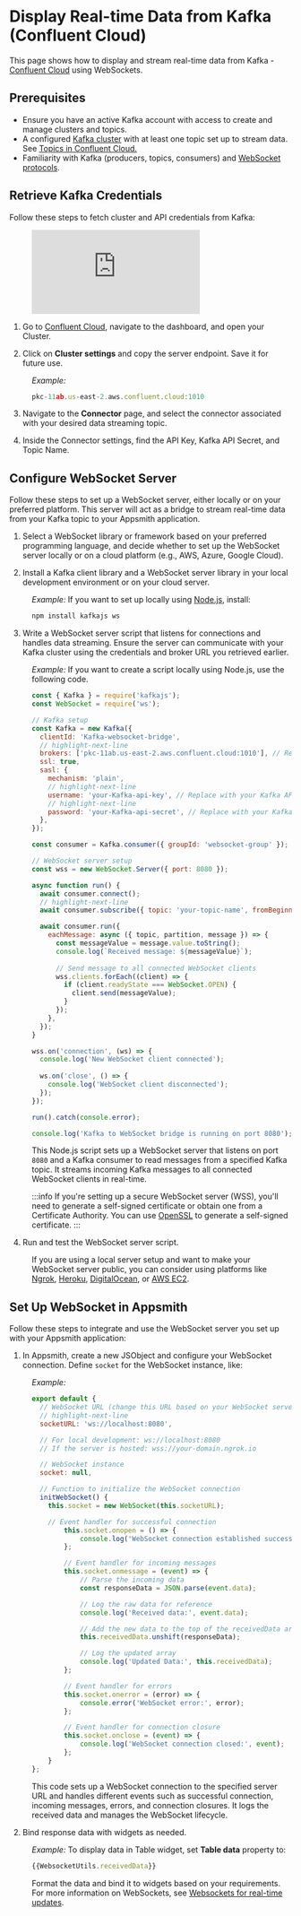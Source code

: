 # Display Real-time Data from Kafka (Confluent Cloud)

This page shows how to display and stream real-time data from Kafka - [Confluent Cloud](https://www.confluent.io/confluent-cloud/) using WebSockets. 


<ZoomImage
  src="/img/kafka-dash-30fps.gif" 
  alt=""
  caption=""
/> 

## Prerequisites

* Ensure you have an active Kafka account with access to create and manage clusters and topics.
* A configured [Kafka cluster](https://docs.confluent.io/cloud/current/get-started/index.html) with at least one topic set up to stream data. See [Topics in Confluent Cloud.](https://docs.confluent.io/cloud/current/client-apps/topics/manage.html)
* Familiarity with Kafka (producers, topics, consumers) and [WebSocket protocols](https://www.npmjs.com/package/Kafka-node).

## Retrieve Kafka Credentials

Follow these steps to fetch cluster and API credentials from Kafka:

<dd>

<div style={{ position: "relative", paddingBottom: "calc(50.520833333333336% + 41px)", height: "0", width: "100%" }}>
  <iframe src="https://demo.arcade.software/5iLQM1YQUugaAtMS1Mmc?embed" frameborder="0" loading="lazy" webkitallowfullscreen mozallowfullscreen allowfullscreen style={{ position: "absolute", top: "0", left: "0", width: "100%", height: "100%", colorScheme: "light" }} title="Appsmith | Connect Data">
  </iframe>
</div>

</dd>

1. Go to [Confluent Cloud](https://confluent.cloud/home), navigate to the dashboard, and open your Cluster.

2. Click on **Cluster settings** and copy the server endpoint. Save it for future use. 

<dd>

*Example:* 

```js
pkc-11ab.us-east-2.aws.confluent.cloud:1010
```

</dd>



3. Navigate to the **Connector** page, and select the connector associated with your desired data streaming topic.


4. Inside the Connector settings, find the API Key, Kafka API Secret, and Topic Name. 

<dd>

<dd>


<ZoomImage
  src="/img/kafka-topic.png" 
  alt=""
  caption=""
/> 
</dd>
</dd>





## Configure WebSocket Server

Follow these steps to set up a WebSocket server, either locally or on your preferred platform. This server will act as a bridge to stream real-time data from your Kafka topic to your Appsmith application.


1. Select a WebSocket library or framework based on your preferred programming language, and decide whether to set up the WebSocket server locally or on a cloud platform (e.g., AWS, Azure, Google Cloud).

2. Install a Kafka client library and a WebSocket server library in your local development environment or on your cloud server.

<dd>

*Example:* If you want to set up locally using [Node.js](https://kafka.js.org/), install:

```js
npm install kafkajs ws
```

</dd>

3. Write a WebSocket server script that listens for connections and handles data streaming. Ensure the server can communicate with your Kafka cluster using the credentials and broker URL you retrieved earlier.

<dd>

*Example:* If you want to create a script locally using Node.js, use the following code.

```js
const { Kafka } = require('kafkajs');
const WebSocket = require('ws');

// Kafka setup
const Kafka = new Kafka({
  clientId: 'Kafka-websocket-bridge',
  // highlight-next-line
  brokers: ['pkc-11ab.us-east-2.aws.confluent.cloud:1010'], // Replace with your Kafka broker URL
  ssl: true,
  sasl: {
    mechanism: 'plain',
    // highlight-next-line
    username: 'your-Kafka-api-key', // Replace with your Kafka API key
    // highlight-next-line
    password: 'your-Kafka-api-secret', // Replace with your Kafka API secret
  },
});

const consumer = Kafka.consumer({ groupId: 'websocket-group' });

// WebSocket server setup
const wss = new WebSocket.Server({ port: 8080 });

async function run() {
  await consumer.connect();
  // highlight-next-line
  await consumer.subscribe({ topic: 'your-topic-name', fromBeginning: true }); // Replace with your Kafka topic name

  await consumer.run({
    eachMessage: async ({ topic, partition, message }) => {
      const messageValue = message.value.toString();
      console.log(`Received message: ${messageValue}`);
      
      // Send message to all connected WebSocket clients
      wss.clients.forEach((client) => {
        if (client.readyState === WebSocket.OPEN) {
          client.send(messageValue);
        }
      });
    },
  });
}

wss.on('connection', (ws) => {
  console.log('New WebSocket client connected');
  
  ws.on('close', () => {
    console.log('WebSocket client disconnected');
  });
});

run().catch(console.error);

console.log('Kafka to WebSocket bridge is running on port 8080');
```

This Node.js script sets up a WebSocket server that listens on port `8080` and a Kafka consumer to read messages from a specified Kafka topic. It streams incoming Kafka messages to all connected WebSocket clients in real-time.

:::info
If you're setting up a secure WebSocket server (WSS), you'll need to generate a self-signed certificate or obtain one from a Certificate Authority. You can use [OpenSSL](/getting-started/setup/instance-configuration/custom-domain#ssl-using-custom-certificate) to generate a self-signed certificate.
:::

</dd>

4. Run and test the WebSocket server script. 

<dd>

If you are using a local server setup and want to make your WebSocket server public, you can consider using platforms like [Ngrok](https://ngrok.com/docs#websockets), [Heroku](https://devcenter.heroku.com/articles/websockets), [DigitalOcean](https://www.digitalocean.com/community/tutorials/nodejs-server-sent-events-build-realtime-app), or [AWS EC2](https://docs.aws.amazon.com/apigateway/latest/developerguide/apigateway-websocket-api-overview.html).






</dd>




## Set Up WebSocket in Appsmith

Follow these steps to integrate and use the WebSocket server you set up with your Appsmith application:

1. In Appsmith, create a new JSObject and configure your WebSocket connection. Define `socket` for the WebSocket instance, like:

<dd>

*Example:*

```js
export default {
  // WebSocket URL (change this URL based on your WebSocket server)
  // highlight-next-line
  socketURL: 'ws://localhost:8080', 

  // For local development: ws://localhost:8080
  // If the server is hosted: wss://your-domain.ngrok.io

  // WebSocket instance
  socket: null,

  // Function to initialize the WebSocket connection
  initWebSocket() {
    this.socket = new WebSocket(this.socketURL);

	// Event handler for successful connection
		this.socket.onopen = () => {
			console.log('WebSocket connection established successfully');
		};

		// Event handler for incoming messages
		this.socket.onmessage = (event) => {
			// Parse the incoming data
			const responseData = JSON.parse(event.data);

			// Log the raw data for reference
			console.log('Received data:', event.data);

			// Add the new data to the top of the receivedData array
			this.receivedData.unshift(responseData);

			// Log the updated array
			console.log('Updated Data:', this.receivedData);
		};

		// Event handler for errors
		this.socket.onerror = (error) => {
			console.error('WebSocket error:', error);
		};

		// Event handler for connection closure
		this.socket.onclose = (event) => {
			console.log('WebSocket connection closed:', event);
		};
	}
};
```

This code sets up a WebSocket connection to the specified server URL and handles different events such as successful connection, incoming messages, errors, and connection closures. It logs the received data and manages the WebSocket lifecycle.


</dd>

2. Bind response data with widgets as needed.

<dd>

*Example:* To display data in Table widget, set **Table data** property to:


```js
{{WebsocketUtils.receivedData}}
```

Format the data and bind it to widgets based on your requirements. For more information on WebSockets, see [Websockets for real-time updates](/build-apps/how-to-guides/set-up-websockets).

</dd>

